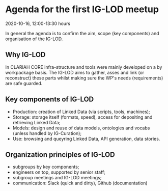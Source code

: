 # Agenda for the first IG-LOD meetup
2020-10-16, 12:00-13:30 hours

In general the agenda is to confirm the aim, scope (key components) and organisation of the IG-LOD.

## Why IG-LOD
In CLARIAH CORE infra-structure and tools were mainly developed on a by workpackage basis. The IG-LOD aims to gather, asses and link (or reconstruct) these parts whilst making sure the WP's needs (requirements) are safe guarded. 

## Key components of IG-LOD
- Production: creation of Linked Data (via scripts, tools, machines);
- Storage: storage itself (formats, speed), access for depositing and retrieving Linked Data;
- Models: design and reuse of data models, ontologies and vocabs (unless handled by IG-Curation);
- Use: browsing and queyring Linked Data, API generation, data stories.

## Organization principles of IG-LOD
- subgroups by key components;
- engineers on top, supported by senior staff;
- subgroup meetings and IG-LOD meetings;
- communication: Slack (quick and dirty), Github (documentation)
